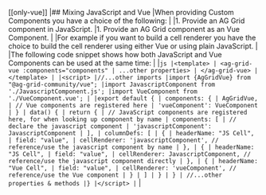 [[only-vue]]
|## Mixing JavaScript and Vue
|When providing Custom Components you have a choice of the following:
|
|1. Provide an AG Grid component in JavaScript.
|1. Provide an AG Grid component as an Vue Component.
|
|For example if you want to build a cell renderer you have the choice to build the cell renderer using either Vue or using plain JavaScript.
|
|The following code snippet shows how both JavaScript and Vue Components can be used at the same time:
|
|`js |<template> | <ag-grid-vue :components="components" | ...other properties> | </ag-grid-vue> |</template> | |<script> |//...other imports |import {AgGridVue} from "@ag-grid-community/vue"; |import JavascriptComponent from './JavascriptComponent.js'; |import VueComponent from './VueComponent.vue'; | |export default { | components: { | AgGridVue, | // Vue components are registered here | 'vueComponent': VueComponent | } | data() { | return { | // JavaScript components are registered here, for when looking up component by name | components: [ | // declare the javascript component | 'javascriptComponent': JavascriptComponent | ], | columnDefs: [ | { | headerName: "JS Cell", | field: "value", | cellRenderer: 'javascriptComponent', // reference/use the javascript component by name | }, | { | headerName: "JS Cell", | field: "value", | cellRenderer: JavascriptComponent, // reference/use the javascript component directly | }, | { | headerName: "Vue Cell", | field: "value", | cellRenderer: 'vueComponent', // reference/use the Vue component | } | ] | } | } | //...other properties & methods |} |</script> |`
|
